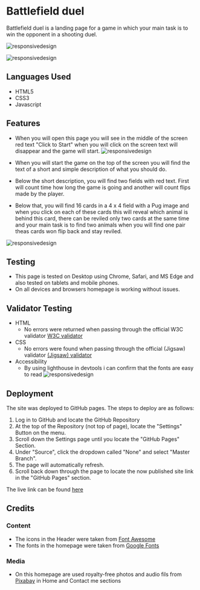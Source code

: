 # Battlefield duel  

Battlefield duel is a landing page for a game in which your main task is to win the opponent in a shooting duel.

![responsivedesign](assets/images/Read%20me/responsive.JPG)







![responsivedesign](assets/images/Read%20me/responsive.JPG)

## Languages Used
* HTML5
* CSS3
* Javascript

## Features

- When you will open this page you will see in the middle of the screen red text "Click to Start" when you will click on the screen text will disappear and the game will start.
![responsivedesign](assets/images/Read%20me/Click%20to%20Start.JPG)


- When you will start the game on the top of the screen you will find the text of a short and simple description of what you should do.

- Below the short description, you will find two fields with red text. First will count time how long the game is going and another will count flips made by the player.

- Below that, you will find 16 cards in a 4 x 4 field with a Pug image and when you click on each of these cards this will reveal which animal is behind this card, there can be reviled only two cards at the same time and your main task is to find two animals when you will find one pair theas cards won flip back and stay reviled.

![responsivedesign](assets/images/Read%20me/Game.JPG)

## Testing

- This page is tested on Desktop using Chrome, Safari, and MS Edge and also tested on tablets and mobile phones.
- On all devices and browsers homepage is working without issues.

## Validator Testing

- HTML
  - No errors were returned when passing through the official W3C validator <a href="https://validator.w3.org/nu/?doc=https%3A%2F%2Fkasparsmazurs.github.io%2FFind_Pictures%2F" target="_blank">W3C validator</a>
- CSS
  - No errors were found when passing through the official (Jigsaw) validator <a href="https://jigsaw.w3.org/css-validator/validator?uri=https%3A%2F%2Fkasparsmazurs.github.io%2FFind_Pictures%2F&profile=css3svg&usermedium=all&warning=1&vextwarning=&lang=en" target="_blank">(Jigsaw) validator</a>
- Accessibility
  - By using lighthouse in devtools i can confirm that the fonts are easy to read
![responsivedesign](assets/images/Read%20me/Lighthouse.JPG)

## Deployment

The site was deployed to GitHub pages. The steps to deploy are as follows:

1. Log in to GitHub and locate the GitHub Repository
2. At the top of the Repository (not top of page), locate the "Settings" Button on the menu.
3. Scroll down the Settings page until you locate the "GitHub Pages" Section.
4. Under "Source", click the dropdown called "None" and select "Master Branch".
5. The page will automatically refresh.
6. Scroll back down through the page to locate the now published site link in the "GitHub Pages" section.

The live link can be found <a href="https://kasparsmazurs.github.io/Find_Pictures/" target="_blank">here</a>

## Credits

### Content

  - The icons in the Header were taken from <a href="https://fontawesome.com/" target="_blank">Font Awesome</a> 
  - The fonts in the homepage were taken from <a href="https://fonts.google.com/" target="_blank">Google Fonts</a>

### Media

  - On this homepage are used royalty-free photos and audio fils from <a href="https://pixabay.com/photos/" target="_blank">Pixabay</a> in Home and Contact me sections
